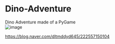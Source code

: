 # Dino-Adventure
Dino Adventure made of a PyGame<br>
![image](https://user-images.githubusercontent.com/35417717/139999205-0534f4f9-6160-4041-bd20-7fff1dbd2afd.png)<br>

https://blog.naver.com/dltmddyd645/222557150104
